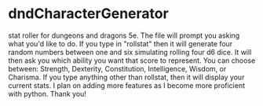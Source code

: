 # dndCharacterGenerator
stat roller for dungeons and dragons 5e.
 The file will prompt you asking what you'd like to do. If you type in "rollstat" then it will generate four random numbers between one and six 
simulating rolling four d6 dice.
 It will then ask you which ability you want that score to represent. You can choose between:
 Strength, Dexterity, Constitution, Intelligence, Wisdom, or Charisma. 
 If you type anything other than rollstat, then it will display your current stats.
 I plan on adding more features as I become more proficient with python. Thank you!
